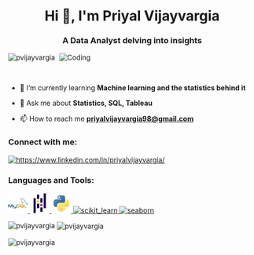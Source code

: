 
<h1 align="center">Hi 👋, I'm Priyal Vijayvargia</h1>
<h3 align="center">A Data Analyst delving into insights</h3>
<img align="right" alt="Coding" width="400" src="https://img.freepik.com/free-vector/metrics-concept-illustration_114360-3703.jpg")


<p align="left"> <img src="https://komarev.com/ghpvc/?username=pvijayvargia&label=Profile%20views&color=0e75b6&style=flat" alt="pvijayvargia" /> </p>

<p align="left"> <a href="https://twitter.com/" target="blank"><img src="https://img.shields.io/twitter/follow/?logo=twitter&style=for-the-badge" alt="" /></a> </p>

- 🌱 I’m currently learning **Machine learning and the statistics behind it**

- 💬 Ask me about **Statistics, SQL, Tableau**

- 📫 How to reach me **priyalvijayvargia98@gmail.com**

<h3 align="left">Connect with me:</h3>
<p align="left">
<a href="https://linkedin.com/in/https://www.linkedin.com/in/priyalvijayvargia/" target="blank"><img align="center" src="https://raw.githubusercontent.com/rahuldkjain/github-profile-readme-generator/master/src/images/icons/Social/linked-in-alt.svg" alt="https://www.linkedin.com/in/priyalvijayvargia/" height="30" width="40" /></a>
</p>

<h3 align="left">Languages and Tools:</h3>
<p align="left"> <a href="https://www.mysql.com/" target="_blank" rel="noreferrer"> <img src="https://raw.githubusercontent.com/devicons/devicon/master/icons/mysql/mysql-original-wordmark.svg" alt="mysql" width="40" height="40"/> </a> <a href="https://pandas.pydata.org/" target="_blank" rel="noreferrer"> <img src="https://raw.githubusercontent.com/devicons/devicon/2ae2a900d2f041da66e950e4d48052658d850630/icons/pandas/pandas-original.svg" alt="pandas" width="40" height="40"/> </a> <a href="https://www.python.org" target="_blank" rel="noreferrer"> <img src="https://raw.githubusercontent.com/devicons/devicon/master/icons/python/python-original.svg" alt="python" width="40" height="40"/> </a> <a href="https://scikit-learn.org/" target="_blank" rel="noreferrer"> <img src="https://upload.wikimedia.org/wikipedia/commons/0/05/Scikit_learn_logo_small.svg" alt="scikit_learn" width="40" height="40"/> </a> <a href="https://seaborn.pydata.org/" target="_blank" rel="noreferrer"> <img src="https://seaborn.pydata.org/_images/logo-mark-lightbg.svg" alt="seaborn" width="40" height="40"/> </a> </p>

<p><img align="left" src="https://github-readme-stats.vercel.app/api/top-langs?username=pvijayvargia&show_icons=true&locale=en&layout=compact" alt="pvijayvargia" /></p>

<p>&nbsp;<img align="center" src="https://github-readme-stats.vercel.app/api?username=pvijayvargia&show_icons=true&locale=en" alt="pvijayvargia" /></p>

<p><img align="center" src="https://github-readme-streak-stats.herokuapp.com/?user=pvijayvargia&" alt="pvijayvargia" /></p>
